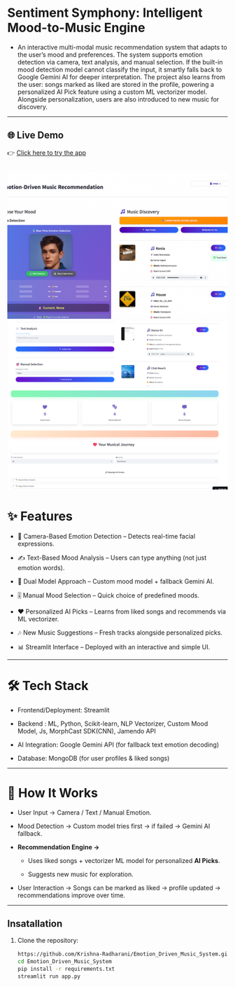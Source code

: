 # Sentiment Symphony: Intelligent Mood-to-Music Engine

- An interactive multi-modal music recommendation system that adapts to the user’s mood and preferences.
The system supports emotion detection via camera, text analysis, and manual selection. If the built-in mood detection model cannot classify the input, it smartly falls back to Google Gemini AI for deeper interpretation.
The project also learns from the user: songs marked as liked are stored in the profile, powering a personalized AI Pick feature using a custom ML vectorizer model. Alongside personalization, users are also introduced to new music for discovery.
---
## 🌐 Live Demo

👉 [Click here to try the app](https://krishna-radharani-emotion-music-system-app-vjt2lk.streamlit.app/)  

![App Screenshot](IMG2.png)
![App Screenshot](IMG3.png)
![App Screenshot](IMG4.png)
---
# ✨ Features

- 🎥 Camera-Based Emotion Detection – Detects real-time facial expressions.

- ✍️ Text-Based Mood Analysis – Users can type anything (not just emotion words).

- 🤝 Dual Model Approach – Custom mood model + fallback Gemini AI.

- 🎚️ Manual Mood Selection – Quick choice of predefined moods.

- ❤️ Personalized AI Picks – Learns from liked songs and recommends via ML vectorizer.

- 🎶 New Music Suggestions – Fresh tracks alongside personalized picks.

- 📊 Streamlit Interface – Deployed with an interactive and simple UI.
---
# 🛠️ Tech Stack

- Frontend/Deployment: Streamlit

- Backend : ML, Python, Scikit-learn, NLP Vectorizer, Custom Mood Model, Js, MorphCast SDK(CNN), Jamendo API

- AI Integration: Google Gemini API (for fallback text emotion decoding)

- Database: MongoDB (for user profiles & liked songs)
---
# 🚀 How It Works

-  User Input → Camera / Text / Manual Emotion.

-  Mood Detection → Custom model tries first → if failed → Gemini AI fallback.

-  **Recommendation Engine →**
  
   - Uses liked songs + vectorizer ML model for personalized **AI Picks**.

   - Suggests new music for exploration.

-  User Interaction → Songs can be marked as liked → profile updated → recommendations improve over time.
---

## Insatallation
1. Clone the repository:

   ```bash
   https://github.com/Krishna-Radharani/Emotion_Driven_Music_System.git
   cd Emotion_Driven_Music_System
   pip install -r requirements.txt
   streamlit run app.py
